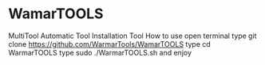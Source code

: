 # WamarTOOLS
MultiTool 
Automatic Tool Installation Tool 
How to use
open terminal 
type git clone https://github.com/WarmarTools/WamarTOOLS
type cd WarmarTOOLS
type sudo ./WarmarTOOLS.sh
and enjoy 


